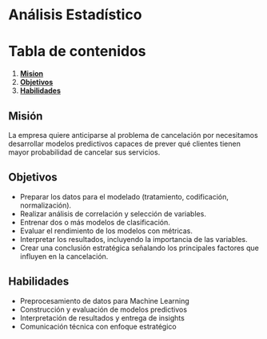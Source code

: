 # **Análisis Estadístico**

# Tabla de contenidos

1. **[Mision](#Mision)**
1. **[Objetivos](#Objetivos)**
1. **[Habilidades](#Habilidades)**

## **Misión**

La empresa quiere anticiparse al problema de cancelación por necesitamos desarrollar modelos predictivos capaces de prever qué clientes tienen mayor probabilidad de cancelar sus servicios. 

## **Objetivos**

- Preparar los datos para el modelado (tratamiento, codificación, normalización).
- Realizar análisis de correlación y selección de variables.
- Entrenar dos o más modelos de clasificación.
- Evaluar el rendimiento de los modelos con métricas.
- Interpretar los resultados, incluyendo la importancia de las variables.
- Crear una conclusión estratégica señalando los principales factores que influyen en la cancelación.

## **Habilidades**

- Preprocesamiento de datos para Machine Learning
- Construcción y evaluación de modelos predictivos
- Interpretación de resultados y entrega de insights
- Comunicación técnica con enfoque estratégico

